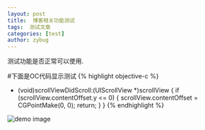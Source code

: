 ```yaml
---
layout: post
title:  博客相关功能测试
tags:  测试文章
categories: [test] 
author: zybug
---
```



测试功能是否正常可以使用.

#下面是OC代码显示测试
{% highlight objective-c %} 
- (void)scrollViewDidScroll:(UIScrollView *)scrollView {
    if (scrollView.contentOffset.y <= 0) {
        scrollView.contentOffset = CGPointMake(0, 0);
        return;
    }
}
{% endhighlight %}

![demo image](http://github.zybug.com/images/demo001.png)
